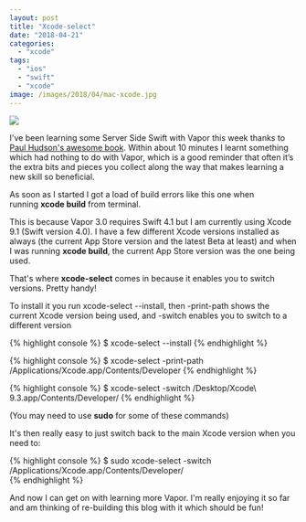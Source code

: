 ```yaml
---
layout: post
title: "Xcode-select"
date: "2018-04-21"
categories: 
  - "xcode"
tags: 
  - "ios"
  - "swift"
  - "xcode"
image: /images/2018/04/mac-xcode.jpg
---
```

![]({{page.image}})


I've been learning some Server Side Swift with Vapor this week thanks to [Paul Hudson's awesome book](https://www.hackingwithswift.com/store/server-side-swift). Within about 10 minutes I learnt something which had nothing to do with Vapor, which is a good reminder that often it’s the extra bits and pieces you collect along the way that makes learning a new skill so beneficial.

As soon as I started I got a load of build errors like this one when running **xcode build** from terminal.

This is because Vapor 3.0 requires Swift 4.1 but I am currently using Xcode 9.1 (Swift version 4.0). I have a few different Xcode versions installed as always (the current App Store version and the latest Beta at least) and when I was running **xcode build**, the current App Store version was the one being used.

That's where **xcode-select** comes in because it enables you to switch versions. Pretty handy!

To install it you run xcode-select --install, then -print-path shows the current Xcode version being used, and -switch enables you to switch to a different version

{% highlight console %}
$ xcode-select --install
{% endhighlight %}

{% highlight console %}
$ xcode-select -print-path
/Applications/Xcode.app/Contents/Developer
{% endhighlight %}

{% highlight console %}
$ xcode-select -switch /Desktop/Xcode\\ 9.3.app/Contents/Developer/
{% endhighlight %}

(You may need to use **sudo** for some of these commands)

It's then really easy to just switch back to the main Xcode version when you need to:

{% highlight console %}
$ sudo xcode-select -switch /Applications/Xcode.app/Contents/Developer/\
{% endhighlight %}

And now I can get on with learning more Vapor. I'm really enjoying it so far and am thinking of re-building this blog with it which should be fun!
